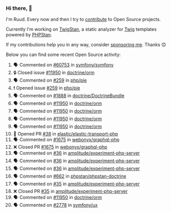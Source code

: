 ### Hi there, 👋

I'm Ruud. Every now and then I try to [contribute](https://github.com/pulls?q=+is%3Apr+author%3Aruudk+archived%3Afalse+is%3Apublic+) to Open Source projects.

Currently I'm working on [TwigStan](https://github.com/twigstan), a static analyzer for [Twig](https://twig.symfony.com/) templates powered by [PHPStan](https://phpstan.org/).

If my contributions help you in any way, consider [sponsoring me](https://github.com/sponsors/ruudk). Thanks 😊

Below you can find some recent Open Source activity:

<!--START_SECTION:activity-->
1. 🗣 Commented on [#60753](https://github.com/symfony/symfony/pull/60753#issuecomment-2981012999) in [symfony/symfony](https://github.com/symfony/symfony)
2. 🔒 Closed issue [#11950](https://github.com/doctrine/orm/issues/11950) in [doctrine/orm](https://github.com/doctrine/orm)
3. 🗣 Commented on [#259](https://github.com/php/pie/issues/259#issuecomment-2979382651) in [php/pie](https://github.com/php/pie)
4. ❗ Opened issue [#259](https://github.com/php/pie/issues/259) in [php/pie](https://github.com/php/pie)
5. 🗣 Commented on [#1888](https://github.com/doctrine/DoctrineBundle/pull/1888#issuecomment-2977928241) in [doctrine/DoctrineBundle](https://github.com/doctrine/DoctrineBundle)
6. 🗣 Commented on [#11950](https://github.com/doctrine/orm/issues/11950#issuecomment-2973571950) in [doctrine/orm](https://github.com/doctrine/orm)
7. 🗣 Commented on [#11950](https://github.com/doctrine/orm/issues/11950#issuecomment-2973013161) in [doctrine/orm](https://github.com/doctrine/orm)
8. 🗣 Commented on [#11950](https://github.com/doctrine/orm/issues/11950#issuecomment-2972967094) in [doctrine/orm](https://github.com/doctrine/orm)
9. 🗣 Commented on [#11950](https://github.com/doctrine/orm/issues/11950#issuecomment-2972841076) in [doctrine/orm](https://github.com/doctrine/orm)
10. 💪 Opened PR [#38](https://github.com/elastic/elastic-transport-php/pull/38) in [elastic/elastic-transport-php](https://github.com/elastic/elastic-transport-php)
11. 🗣 Commented on [#1675](https://github.com/webonyx/graphql-php/pull/1675#issuecomment-2943864298) in [webonyx/graphql-php](https://github.com/webonyx/graphql-php)
12. ❌ Closed PR [#1675](https://github.com/webonyx/graphql-php/pull/1675) in [webonyx/graphql-php](https://github.com/webonyx/graphql-php)
13. 🗣 Commented on [#36](https://github.com/amplitude/experiment-php-server/pull/36#issuecomment-2938702418) in [amplitude/experiment-php-server](https://github.com/amplitude/experiment-php-server)
14. 🗣 Commented on [#36](https://github.com/amplitude/experiment-php-server/pull/36#issuecomment-2935931566) in [amplitude/experiment-php-server](https://github.com/amplitude/experiment-php-server)
15. 🗣 Commented on [#36](https://github.com/amplitude/experiment-php-server/pull/36#issuecomment-2934545297) in [amplitude/experiment-php-server](https://github.com/amplitude/experiment-php-server)
16. 🗣 Commented on [#662](https://github.com/phpstan/phpstan-doctrine/pull/662#issuecomment-2930642672) in [phpstan/phpstan-doctrine](https://github.com/phpstan/phpstan-doctrine)
17. 🗣 Commented on [#35](https://github.com/amplitude/experiment-php-server/pull/35#issuecomment-2930307252) in [amplitude/experiment-php-server](https://github.com/amplitude/experiment-php-server)
18. ❌ Closed PR [#35](https://github.com/amplitude/experiment-php-server/pull/35) in [amplitude/experiment-php-server](https://github.com/amplitude/experiment-php-server)
19. 🗣 Commented on [#11950](https://github.com/doctrine/orm/issues/11950#issuecomment-2913074617) in [doctrine/orm](https://github.com/doctrine/orm)
20. 🗣 Commented on [#2778](https://github.com/symfony/ux/issues/2778#issuecomment-2911507052) in [symfony/ux](https://github.com/symfony/ux)
<!--END_SECTION:activity-->
